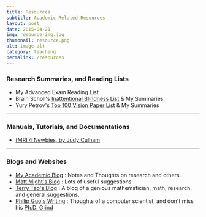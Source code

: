 ```yaml
---
title: Resources
subtitle: Academic Related Resources
layout: post
date: 2015-04-21
img: resource-img.jpg
thumbnail: resource.png
alt: image-alt
category: teaching
permalink: /resources
---
```


<h3 class="post-section-title"> Research Summaries, and Reading Lists </h3>

* My Advanced Exam Reading List
* Brain Scholl's [Inattentional Blindness List](http://www.yale.edu/perception/Brian/refGuides/IB.html) & My Summaries
* Yury Petrov's [Top 100 Vision Paper List](http://nuweb.neu.edu/ypetrov/most-important-vision-papers.html) & My Summaries

<hr>

<h3 class="post-section-title"> Manuals, Tutorials, and Documentations </h3>

* [fMRI 4 Newbies, by Judy Culham](http://culhamlab.ssc.uwo.ca/fmri4newbies/)

<hr>

<h3 class="post-section-title"> Blogs and Websites </h3>

* [My Academic Blog](http://ftvision.github.io/AcademicBlog/)
: Notes and Thoughts on research and others.
* [Matt Might's Blog](http://matt.might.net/articles/)
: Lots of useful suggestions
* [Terry Tao's Blog](https://terrytao.wordpress.com/)
: A blog of a genious mathematician, math, research, and general suggestions.
* [Philip Guo's Writing](http://www.pgbovine.net/writings.htm)
: Thoughts of a computer scientist, and don't miss his [Ph.D. Grind](http://www.pgbovine.net/PhD-memoir.htm)